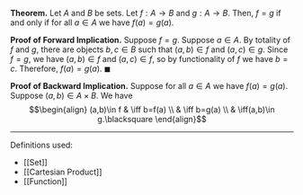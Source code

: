 **Theorem.** Let $A$ and $B$ be sets. Let $f:A\to B$ and $g:A\to B$. Then, $f=g$ if and only if for all $a\in A$ we have $f(a)=g(a)$.

**Proof of Forward Implication.** Suppose $f=g$. Suppose $a\in A$. By totality of $f$ and $g$, there are objects $b,c\in B$ such that $(a,b)\in f$ and $(a,c)\in g$. Since $f=g$, we have $(a,b)\in f$ and $(a,c)\in f$, so by functionality of $f$ we have $b=c$. Therefore, $f(a)=g(a)$. $\blacksquare$

**Proof of Backward Implication.** Suppose for all $a\in A$ we have $f(a)=g(a)$. Suppose $(a,b)\in A\times B$. We have
$$\begin{align}
(a,b)\in f & \iff b=f(a) \\
 & \iff b=g(a) \\
 & \iff(a,b)\in g.\blacksquare
\end{align}$$
***
Definitions used:
- [[Set]]
- [[Cartesian Product]]
- [[Function]]